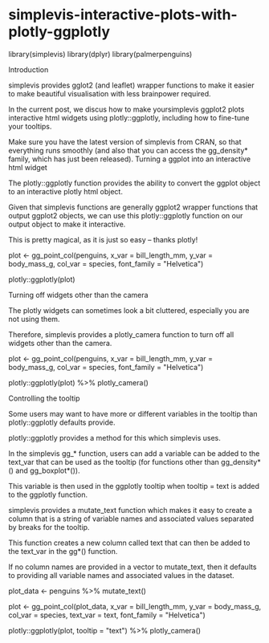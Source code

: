 # simplevis-interactive-plots-with-plotly-ggplotly

library(simplevis)
library(dplyr)
library(palmerpenguins)

Introduction

simplevis provides gglot2 (and leaflet) wrapper functions to make it easier to make beautiful visualisation with less brainpower required.

In the current post, we discus how to make yoursimplevis ggplot2 plots interactive html widgets using plotly::ggplotly, including how to fine-tune your tooltips.

Make sure you have the latest version of simplevis from CRAN, so that everything runs smoothly (and also that you can access the gg_density* family, which has just been released).
Turning a ggplot into an interactive html widget

The plotly::ggplotly function provides the ability to convert the ggplot object to an interactive plotly html object.

Given that simplevis functions are generally ggplot2 wrapper functions that output ggplot2 objects, we can use this plotly::ggplotly function on our output object to make it interactive.

This is pretty magical, as it is just so easy – thanks plotly!

plot <- gg_point_col(penguins, 
                     x_var = bill_length_mm, 
                     y_var = body_mass_g, 
                     col_var = species, 
                     font_family = "Helvetica")

plotly::ggplotly(plot) 

Turning off widgets other than the camera

The plotly widgets can sometimes look a bit cluttered, especially you are not using them.

Therefore, simplevis provides a plotly_camera function to turn off all widgets other than the camera.

plot <- gg_point_col(penguins, 
                     x_var = bill_length_mm, 
                     y_var = body_mass_g, 
                     col_var = species, 
                     font_family = "Helvetica")

plotly::ggplotly(plot) %>% 
  plotly_camera()

Controlling the tooltip

Some users may want to have more or different variables in the tooltip than plotly::ggplotly defaults provide.

plotly::ggplotly provides a method for this which simplevis uses.

In the simplevis gg_* function, users can add a variable can be added to the text_var that can be used as the tooltip (for functions other than gg_density*() and gg_boxplot*()).

This variable is then used in the ggplotly tooltip when tooltip = text is added to the ggplotly function.

simplevis provides a mutate_text function which makes it easy to create a column that is a string of variable names and associated values separated by breaks for the tooltip.

This function creates a new column called text that can then be added to the text_var in the gg*() function.

If no column names are provided in a vector to mutate_text, then it defaults to providing all variable names and associated values in the dataset.

plot_data <- penguins %>% 
  mutate_text()

plot <- gg_point_col(plot_data, 
                     x_var = bill_length_mm, 
                     y_var = body_mass_g, 
                     col_var = species, 
                     text_var = text, 
                     font_family = "Helvetica")

plotly::ggplotly(plot, tooltip = "text") %>% 
  plotly_camera()

